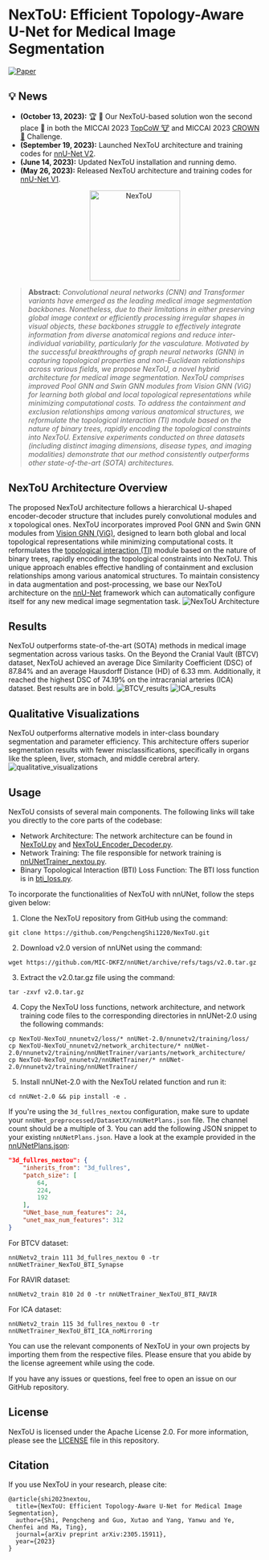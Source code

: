 # NexToU: Efficient Topology-Aware U-Net for Medical Image Segmentation
[![Paper](https://img.shields.io/badge/arXiv-Paper-<COLOR>.svg)](https://arxiv.org/abs/2305.15911)

## :bulb: News
* **(October 13, 2023):** :trophy: :tada: Our NexToU-based solution won the second place 🥈 in both the MICCAI 2023 [TopCoW 🐮](https://topcow23.grand-challenge.org/evaluation/finaltest-cta-multiclass/leaderboard) and MICCAI 2023 [CROWN 👑](https://crown.isi.uu.nl/leaderboard/) Challenge.
* **(September 19, 2023):** Launched NexToU architecture and training codes for [nnU-Net V2](https://github.com/PengchengShi1220/NexToU/tree/NexToU_nnunetv2).
* **(June 14, 2023):** Updated NexToU installation and running demo.
* **(May 26, 2023):** Released NexToU architecture and training codes for [nnU-Net V1](https://github.com/PengchengShi1220/NexToU/tree/NexToU_nnunetv1).

<p align="center">
  <img src="assets/NexToU.png" alt="NexToU" width="180"/>
</p>

> **Abstract:** *Convolutional neural networks (CNN) and Transformer variants have emerged as the leading medical image segmentation backbones. Nonetheless, due to their limitations in either preserving global image context or efficiently processing irregular shapes in visual objects, these backbones struggle to effectively integrate information from diverse anatomical regions and reduce inter-individual variability, particularly for the vasculature. Motivated by the successful breakthroughs of graph neural networks (GNN) in capturing topological properties and non-Euclidean relationships across various fields, we propose NexToU, a novel hybrid architecture for medical image segmentation. NexToU comprises improved Pool GNN and Swin GNN modules from Vision GNN (ViG) for learning both global and local topological representations while minimizing computational costs. To address the containment and exclusion relationships among various anatomical structures, we reformulate the topological interaction (TI) module based on the nature of binary trees, rapidly encoding the topological constraints into NexToU. Extensive experiments conducted on three datasets (including distinct imaging dimensions, disease types, and imaging modalities) demonstrate that our method consistently outperforms other state-of-the-art (SOTA) architectures.* 

## NexToU Architecture Overview

The proposed NexToU architecture follows a hierarchical U-shaped encoder-decoder structure that includes purely convolutional modules and x topological ones. NexToU incorporates improved Pool GNN and Swin GNN modules from [Vision GNN (ViG)](https://github.com/huawei-noah/Efficient-AI-Backbones/tree/master/vig_pytorch), designed to learn both global and local topological representations while minimizing computational costs. It reformulates the [topological interaction (TI)](https://github.com/TopoXLab/TopoInteraction) module based on the nature of binary trees, rapidly encoding the topological constraints into NexToU. This unique approach enables effective handling of containment and exclusion relationships among various anatomical structures. To maintain consistency in data augmentation and post-processing, we base our NexToU architecture on the [nnU-Net](https://github.com/MIC-DKFZ/nnUNet) framework which can automatically configure itself for any new medical image segmentation task.
![NexToU Architecture](/assets/NexToU_architecture.jpg)

## Results

NexToU outperforms state-of-the-art (SOTA) methods in medical image segmentation across various tasks. On the Beyond the Cranial Vault (BTCV) dataset, NexToU achieved an average Dice Similarity Coefficient (DSC) of 87.84% and an average Hausdorff Distance (HD) of 6.33 mm. Additionally, it reached the highest DSC of 74.19% on the intracranial arteries (ICA) dataset. Best results are in bold.
![BTCV_results](/assets/BTCV_results.jpg)
![ICA_results](/assets/ICA_results.jpg)

## Qualitative Visualizations

NexToU outperforms alternative models in inter-class boundary segmentation and parameter efficiency. This architecture offers superior segmentation results with fewer misclassifications, specifically in organs like the spleen, liver, stomach, and middle cerebral artery.
![qualitative_visualizations](/assets/qualitative_visualizations.jpg)

## Usage

NexToU consists of several main components. The following links will take you directly to the core parts of the codebase:

- Network Architecture: The network architecture can be found in [NexToU.py](https://github.com/PengchengShi1220/NexToU/blob/NexToU_nnunetv2/network_architecture/NexToU.py) and [NexToU_Encoder_Decoder.py](https://github.com/PengchengShi1220/NexToU/blob/NexToU_nnunetv2/network_architecture/NexToU_Encoder_Decoder.py).
- Network Training: The file responsible for network training is [nnUNetTrainer_nextou.py](https://github.com/PengchengShi1220/NexToU/blob/NexToU_nnunetv2/nnUNetTrainer/nnUNetTrainer_nextou.py).
- Binary Topological Interaction (BTI) Loss Function: The BTI loss function is in [bti_loss.py](https://github.com/PengchengShi1220/NexToU/blob/NexToU_nnunetv2/loss/bti_loss.py).

To incorporate the functionalities of NexToU with nnUNet, follow the steps given below:

1. Clone the NexToU repository from GitHub using the command:
```
git clone https://github.com/PengchengShi1220/NexToU.git
```

2. Download v2.0 version of nnUNet using the command:
```
wget https://github.com/MIC-DKFZ/nnUNet/archive/refs/tags/v2.0.tar.gz
```

3. Extract the v2.0.tar.gz file using the command:
```
tar -zxvf v2.0.tar.gz
```

4. Copy the NexToU loss functions, network architecture, and network training code files to the corresponding directories in nnUNet-2.0 using the following commands:
```
cp NexToU-NexToU_nnunetv2/loss/* nnUNet-2.0/nnunetv2/training/loss/
cp NexToU-NexToU_nnunetv2/network_architecture/* nnUNet-2.0/nnunetv2/training/nnUNetTrainer/variants/network_architecture/
cp NexToU-NexToU_nnunetv2/nnUNetTrainer/* nnUNet-2.0/nnunetv2/training/nnUNetTrainer/
```

5. Install nnUNet-2.0 with the NexToU related function and run it:
```
cd nnUNet-2.0 && pip install -e .
```

If you're using the `3d_fullres_nextou` configuration, make sure to update your `nnUNet_preprocessed/DatasetXX/nnUNetPlans.json` file. The channel count should be a multiple of 3. You can add the following JSON snippet to your existing `nnUNetPlans.json`. Have a look at the example provided in the [nnUNetPlans.json](https://github.com/PengchengShi1220/NexToU/blob/0e9f558c97044917a2353d81133dd39e1b003c8d/nnUNetPlans.json#L426):

```json
"3d_fullres_nextou": {
    "inherits_from": "3d_fullres",
    "patch_size": [
        64,
        224,
        192
    ],
    "UNet_base_num_features": 24,
    "unet_max_num_features": 312
}
```

For BTCV dataset:
```
nnUNetv2_train 111 3d_fullres_nextou 0 -tr nnUNetTrainer_NexToU_BTI_Synapse
```

For RAVIR dataset:
```
nnUNetv2_train 810 2d 0 -tr nnUNetTrainer_NexToU_BTI_RAVIR
```

For ICA dataset:
```
nnUNetv2_train 115 3d_fullres_nextou 0 -tr nnUNetTrainer_NexToU_BTI_ICA_noMirroring
```

You can use the relevant components of NexToU in your own projects by importing them from the respective files. Please ensure that you abide by the license agreement while using the code.

If you have any issues or questions, feel free to open an issue on our GitHub repository.

## License

NexToU is licensed under the Apache License 2.0. For more information, please see the [LICENSE](LICENSE) file in this repository.

## Citation
If you use NexToU in your research, please cite:

```
@article{shi2023nextou,
  title={NexToU: Efficient Topology-Aware U-Net for Medical Image Segmentation},
  author={Shi, Pengcheng and Guo, Xutao and Yang, Yanwu and Ye, Chenfei and Ma, Ting},
  journal={arXiv preprint arXiv:2305.15911},
  year={2023}
}
```

